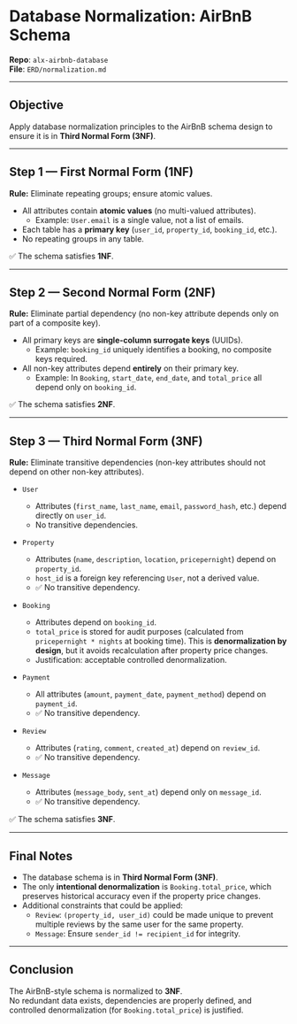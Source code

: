 # Database Normalization: AirBnB Schema

**Repo**: `alx-airbnb-database`  
**File**: `ERD/normalization.md`

---

## Objective

Apply database normalization principles to the AirBnB schema design to ensure it is in **Third Normal Form (3NF)**.

---

## Step 1 — First Normal Form (1NF)

**Rule:** Eliminate repeating groups; ensure atomic values.

- All attributes contain **atomic values** (no multi-valued attributes).
  - Example: `User.email` is a single value, not a list of emails.
- Each table has a **primary key** (`user_id`, `property_id`, `booking_id`, etc.).
- No repeating groups in any table.

✅ The schema satisfies **1NF**.

---

## Step 2 — Second Normal Form (2NF)

**Rule:** Eliminate partial dependency (no non-key attribute depends only on part of a composite key).

- All primary keys are **single-column surrogate keys** (UUIDs).
  - Example: `booking_id` uniquely identifies a booking, no composite keys required.
- All non-key attributes depend **entirely** on their primary key.
  - Example: In `Booking`, `start_date`, `end_date`, and `total_price` all depend only on `booking_id`.

✅ The schema satisfies **2NF**.

---

## Step 3 — Third Normal Form (3NF)

**Rule:** Eliminate transitive dependencies (non-key attributes should not depend on other non-key attributes).

- `User`

  - Attributes (`first_name`, `last_name`, `email`, `password_hash`, etc.) depend directly on `user_id`.
  - No transitive dependencies.

- `Property`

  - Attributes (`name`, `description`, `location`, `pricepernight`) depend on `property_id`.
  - `host_id` is a foreign key referencing `User`, not a derived value.
  - ✅ No transitive dependency.

- `Booking`

  - Attributes depend on `booking_id`.
  - `total_price` is stored for audit purposes (calculated from `pricepernight * nights` at booking time). This is **denormalization by design**, but it avoids recalculation after property price changes.
  - Justification: acceptable controlled denormalization.

- `Payment`

  - All attributes (`amount`, `payment_date`, `payment_method`) depend on `payment_id`.
  - ✅ No transitive dependency.

- `Review`

  - Attributes (`rating`, `comment`, `created_at`) depend on `review_id`.
  - ✅ No transitive dependency.

- `Message`
  - Attributes (`message_body`, `sent_at`) depend only on `message_id`.
  - ✅ No transitive dependency.

✅ The schema satisfies **3NF**.

---

## Final Notes

- The database schema is in **Third Normal Form (3NF)**.
- The only **intentional denormalization** is `Booking.total_price`, which preserves historical accuracy even if the property price changes.
- Additional constraints that could be applied:
  - `Review`: `(property_id, user_id)` could be made unique to prevent multiple reviews by the same user for the same property.
  - `Message`: Ensure `sender_id != recipient_id` for integrity.

---

## Conclusion

The AirBnB-style schema is normalized to **3NF**.  
No redundant data exists, dependencies are properly defined, and controlled denormalization (for `Booking.total_price`) is justified.
